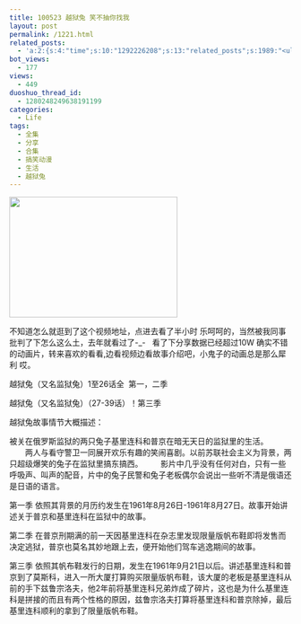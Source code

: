 ```yaml
---
title: 100523 越狱兔 笑不抽你找我
layout: post
permalink: /1221.html
related_posts:
  - 'a:2:{s:4:"time";s:10:"1292226208";s:13:"related_posts";s:1989:"<ul class="related_post"><li><a href="http://blog.80aj.com/2010/11/16/101116-%e5%a4%9c%e6%9c%aa%e7%9c%a0%e6%80%9d%e5%bf%b5%e8%bf%9c%e6%96%b9%e7%9a%84%e4%bd%b3%e4%ba%ba/" title="101116 夜未眠,思念远方的佳人">101116 夜未眠,思念远方的佳人</a></li><li><a href="http://blog.80aj.com/2010/09/09/%e5%8c%86%e5%8c%86/" title="匆匆">匆匆</a></li><li><a href="http://blog.80aj.com/2010/09/05/100905-%e7%90%90%e4%ba%8b%e8%ae%b0/" title="100905 琐事记">100905 琐事记</a></li><li><a href="http://blog.80aj.com/2010/08/26/100825-seo%e7%ac%94%e8%af%95%e9%a2%98-%e5%88%86%e4%ba%ab/" title="100825 seo笔试题 分享">100825 seo笔试题 分享</a></li><li><a href="http://blog.80aj.com/2010/07/06/100706-%e7%ba%a2%e9%85%92/" title="100706 红酒">100706 红酒</a></li><li><a href="http://blog.80aj.com/2010/05/17/100517-%e6%94%be%e8%8d%a1%e4%b8%8d%e7%be%81%e7%9a%84%e6%98%af%e6%88%91%e4%bd%86%e4%b8%8d%e7%9f%a5%e9%81%93%e6%98%af%e4%b8%8d%e6%98%af%e4%bd%a0%e7%9a%84%e7%88%b1/" title="100517 放荡不羁的是我但不知道是不是你的爱">100517 放荡不羁的是我但不知道是不是你的爱</a></li><li><a href="http://blog.80aj.com/2010/05/06/100506-she-will-be-loved/" title="100506 she will be loved ">100506 she will be loved </a></li><li><a href="http://blog.80aj.com/2010/04/24/100424-%e5%a4%b1%e6%84%8f%e7%94%b7%e5%a5%b3/" title="100424 失意男女">100424 失意男女</a></li><li><a href="http://blog.80aj.com/2010/04/14/100414-%e7%94%9f%e6%b4%bb%e7%9a%84%e4%b9%90%e8%b6%a3-%e5%9c%a8%e4%ba%8e%e5%88%86%e4%ba%ab/" title="100414 生活的乐趣 在于分享">100414 生活的乐趣 在于分享</a></li><li><a href="http://blog.80aj.com/2010/04/14/100414-%e9%94%99%e8%bf%87%e7%9a%84%e7%8f%ad%e8%bd%a6%e6%9c%89%e5%a6%82%e9%94%99%e8%bf%87%e7%9a%84%e4%ba%ba%e7%94%9f%e6%97%a0%e6%b3%95%e8%bf%bd%e5%9b%9e/" title="100414 错过的班车有如错过的人生无法追回">100414 错过的班车有如错过的人生无法追回</a></li></ul>";}'
bot_views:
  - 177
views:
  - 449
duoshuo_thread_id:
  - 1280248249638191199
categories:
  - Life
tags:
  - 全集
  - 分享
  - 合集
  - 搞笑动漫
  - 生活
  - 越狱兔
---
```

[<img class="aligncenter size-medium wp-image-1222" title="yyt" src="http://www.80aj.com/wp-content/uploads/2010/05/yyt-300x215.jpg" alt="" width="300" height="215" />][1]

不知道怎么就逛到了这个视频地址，点进去看了半小时 乐呵呵的，当然被我同事批判了下怎么这么土，去年就看过了-_-   看了下分享数据已经超过10W 确实不错的动画片，转来喜欢的看看,边看视频边看故事介绍吧，小鬼子的动画总是那么犀利 哎。

越狱兔（又名监狱兔）1至26话全  第一，二季



越狱兔（又名监狱兔）（27-39话）！第三季



越狱兔故事情节大概描述：

被关在俄罗斯监狱的两只兔子基里连科和普京在暗无天日的监狱里的生活。 　　两人与看守警卫一同展开欢乐有趣的笑闹喜剧。以前苏联社会主义为背景，两只超级爆笑的兔子在监狱里搞东搞西。 　　影片中几乎没有任何对白，只有一些呼吸声、叫声的配音，片中的兔子民警和兔子老板偶尔会说出一些听不清是俄语还是日语的语言。 　　

第一季 依照其背景的月历约发生在1961年8月26日-1961年8月27日。故事开始讲述关于普京和基里连科在监狱中的故事。 　　

第二季 在普京刑期满的前一天因基里连科在杂志里发现限量版帆布鞋即将发售而决定逃狱，普京也莫名其妙地跟上去，便开始他们驾车逃逸期间的故事。

第三季 依照其帆布鞋发行的日期，发生在1961年9月21日以后。讲述基里连科和普京到了莫斯科，进入一所大厦打算购买限量版帆布鞋，该大厦的老板是基里连科从前的手下兹鲁宗洛夫，他2年前将基里连科兄弟炸成了碎片，这也是为什么基里连科是拼接的而且有两个性格的原因，兹鲁宗洛夫打算将基里连科和普京除掉，最后基里连科顺利的拿到了限量版帆布鞋。

 [1]: http://www.80aj.com/wp-content/uploads/2010/05/yyt.jpg